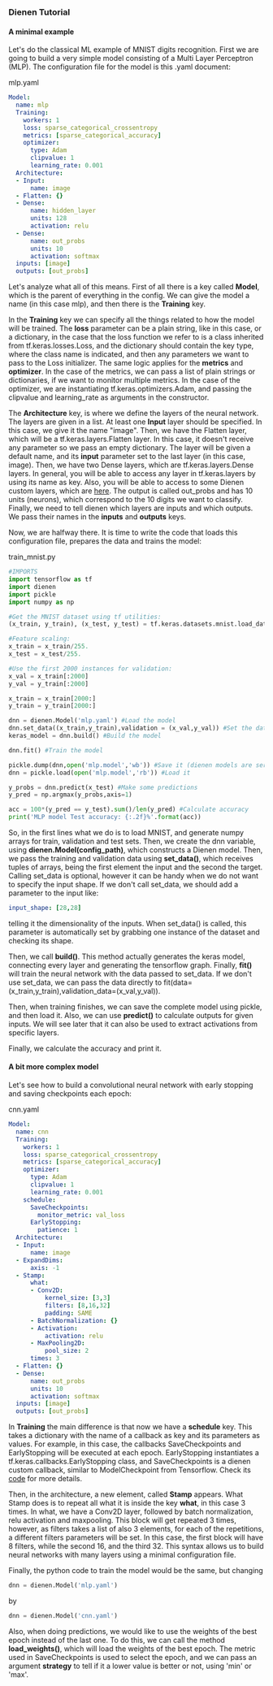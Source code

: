 ### Dienen Tutorial

#### A minimal example
Let's do the classical ML example of MNIST digits recognition. First we are going to build a very simple model consisting of a Multi Layer Perceptron (MLP). The configuration file for the model is this .yaml document:

mlp.yaml

```yaml
Model:
  name: mlp
  Training:
    workers: 1
    loss: sparse_categorical_crossentropy
    metrics: [sparse_categorical_accuracy]
    optimizer:
      type: Adam
      clipvalue: 1
      learning_rate: 0.001
  Architecture:
  - Input:
      name: image
  - Flatten: {}
  - Dense:
      name: hidden_layer
      units: 128
      activation: relu
  - Dense:
      name: out_probs
      units: 10
      activation: softmax
  inputs: [image]
  outputs: [out_probs]
```

Let's analyze what all of this means.
First of all there is a key called **Model**, which is the parent of everything in the config.
We can give the model a name (in this case mlp), and then there is the **Training** key.

In the **Training** key we can specify all the things related to how the model will be trained.
The **loss** parameter can be a plain string, like in this case, or a dictionary, in the case that the
loss function we refer to is a class inherited from tf.keras.losses.Loss, and the dictionary should contain the key type, where the class name is
indicated, and then any parameters we want to pass to the Loss initializer. The same logic applies for the **metrics** and **optimizer**. In the case of the metrics, we can pass a list of plain strings or dictionaries, if we want to monitor multiple metrics. In the case of the optimizer, we are instantiating tf.keras.optimizers.Adam, and passing the clipvalue and learning_rate as arguments in the constructor.

The **Architecture** key, is where we define the layers of the neural network. The layers are given in a list. At least one **Input** layer should be specified.
In this case, we give it the name "image". Then, we have the Flatten layer, which will be a tf.keras.layers.Flatten layer. In this case, it doesn't receive any parameter so we pass an empty dictionary. The layer will be given a default name, and its **input** parameter set to the last layer (in this case, image).
Then, we have two Dense layers, which are tf.keras.layers.Dense layers. In general, you will be able to access any layer in tf.keras.layers by using its name as key. Also, you will be able to access to some Dienen custom layers, which are [here](../src/dienen/layers).
The output is called out_probs and has 10 units (neurons), which correspond to the 10 digits we want to classify. Finally, we need to tell dienen which layers are inputs and which outputs. We pass their names in the **inputs** and **outputs** keys.

Now, we are halfway there. It is time to write the code that loads this configuration file, prepares the data and trains the model:

train_mnist.py
```python
#IMPORTS
import tensorflow as tf
import dienen
import pickle
import numpy as np

#Get the MNIST dataset using tf utilities:
(x_train, y_train), (x_test, y_test) = tf.keras.datasets.mnist.load_data(path='mnist.npz')

#Feature scaling:
x_train = x_train/255.
x_test = x_test/255.

#Use the first 2000 instances for validation:
x_val = x_train[:2000]
y_val = y_train[:2000]

x_train = x_train[2000:]
y_train = y_train[2000:]

dnn = dienen.Model('mlp.yaml') #Load the model
dnn.set_data((x_train,y_train),validation = (x_val,y_val)) #Set the dataset
keras_model = dnn.build() #Build the model

dnn.fit() #Train the model

pickle.dump(dnn,open('mlp.model','wb')) #Save it (dienen models are serializable)
dnn = pickle.load(open('mlp.model','rb')) #Load it

y_probs = dnn.predict(x_test) #Make some predictions
y_pred = np.argmax(y_probs,axis=1)

acc = 100*(y_pred == y_test).sum()/len(y_pred) #Calculate accuracy
print('MLP model Test accuracy: {:.2f}%'.format(acc))
```

So, in the first lines what we do is to load MNIST, and generate numpy arrays for train, validation and test sets.
Then, we create the dnn variable, using **dienen.Model(config_path)**, which constructs a Dienen model.
Then, we pass the training and validation data using **set_data()**, which receives tuples of arrays, being the first element the input and the second the target.
Calling set_data is optional, however it can be handy when we do not want to specify the input shape. If we don't call set_data, we should add a parameter to the input like:
```yaml
input_shape: [28,28]
```
telling it the dimensionality of the inputs. When set_data() is called, this parameter is automatically set by grabbing one instance of the dataset and checking its shape.

Then, we call **build()**. This method actually generates the keras model, connecting every layer and generating the tensorflow graph.
Finally, **fit()** will train the neural network with the data passed to set_data. If we don't use set_data, we can pass the data directly to fit(data=(x_train,y_train),validation_data=(x_val,y_val)).

Then, when training finishes, we can save the complete model using pickle, and then load it.
Also, we can use **predict()** to calculate outputs for given inputs. We will see later that it can also be used to extract activations from specific layers.

Finally, we calculate the accuracy and print it.

#### A bit more complex model

Let's see how to build a convolutional neural network with early stopping and saving checkpoints each epoch:

cnn.yaml
```yaml
Model:
  name: cnn
  Training:
    workers: 1
    loss: sparse_categorical_crossentropy
    metrics: [sparse_categorical_accuracy]
    optimizer:
      type: Adam
      clipvalue: 1
      learning_rate: 0.001
    schedule:
      SaveCheckpoints:
        monitor_metric: val_loss
      EarlyStopping:
        patience: 1
  Architecture:
  - Input:
      name: image
  - ExpandDims:
      axis: -1
  - Stamp:
      what:
      - Conv2D:
          kernel_size: [3,3]
          filters: [8,16,32]
          padding: SAME
      - BatchNormalization: {}
      - Activation:
          activation: relu
      - MaxPooling2D:
          pool_size: 2
      times: 3
  - Flatten: {}
  - Dense:
      name: out_probs
      units: 10
      activation: softmax
  inputs: [image]
  outputs: [out_probs]
```
In **Training** the main difference is that now we have a **schedule** key. This takes a dictionary with the name of a callback as key and its parameters as values. For example, in this case, the callbacks SaveCheckpoints and EarlyStopping will be executed at each epoch. EarlyStopping instantiates a tf.keras.callbacks.EarlyStopping class, and SaveCheckpoints is a dienen custom callback, similar to ModelCheckpoint from Tensorflow. Check its [code](../src/dienen/callbacks/save_checkpoints.py) for more details.

Then, in the architecture, a new element, called **Stamp** appears. What Stamp does is to repeat all what it is inside the key **what**, in this case 3 times.
In what, we have a Conv2D layer, followed by batch normalization, relu activation and maxpooling. This block will get repeated 3 times, however, as filters takes a list of also 3 elements, for each of the repetitions, a different filters parameters will be set. In this case, the first block will have 8 filters, while the second 16, and the third 32. This syntax allows us to build neural networks with many layers using a minimal configuration file.

Finally, the python code to train the model would be the same, but changing

```python
dnn = dienen.Model('mlp.yaml')
```

by

```python
dnn = dienen.Model('cnn.yaml')
```
Also, when doing predictions, we would like to use the weights of the best epoch instead of the last one. To do this, we can call the method **load_weights()**, which will load the weights of the best epoch. The metric used in SaveCheckpoints is used to select the epoch, and we can pass an argument **strategy** to tell if it a lower value is better or not, using 'min' or 'max'.
